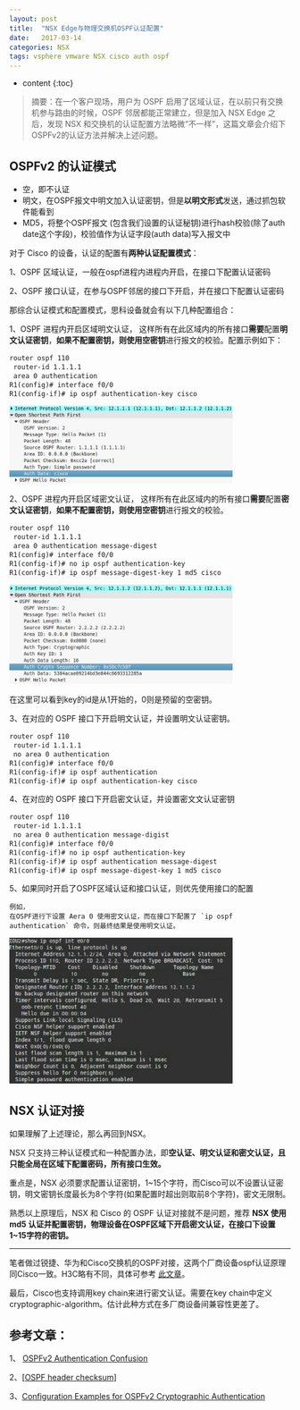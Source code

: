```yaml
---
layout: post
title:  "NSX Edge与物理交换机OSPF认证配置"
date:   2017-03-14
categories: NSX
tags: vsphere vmware NSX cisco auth ospf
---
```


* content
{:toc}


> 摘要：在一个客户现场，用户为 OSPF 启用了区域认证，在以前只有交换机参与路由的时候，OSPF 邻居都能正常建立，但是加入 NSX Edge 之后，发现 NSX 和交换机的认证配置方法略微“不一样”，这篇文章会介绍下OSPFv2的认证方法并解决上述问题。

## OSPFv2 的认证模式

- 空，即不认证
- 明文，在OSPF报文中明文加入认证密钥，但是**以明文形式**发送，通过抓包软件能看到
- MD5，将整个OSPF报文 (包含我们设置的认证秘钥)进行hash校验(除了auth date这个字段)，校验值作为认证字段(auth data)写入报文中



对于 Cisco 的设备，认证的配置有**两种认证配置模式**：

1、OSPF 区域认证，一般在ospf进程内进程内开启，在接口下配置认证密码

2、OSPF 接口认证，在参与OSPF邻居的接口下开启，并在接口下配置认证密码



那综合认证模式和配置模式，思科设备就会有以下几种配置组合：

1、OSPF 进程内开启区域明文认证， 这样所有在此区域内的所有接口**需要**配置**明文认证密钥**，**如果不配置密钥，则使用空密钥**进行报文的校验。配置示例如下：

```
router ospf 110
 router-id 1.1.1.1
 area 0 authentication
R1(config)# interface f0/0
R1(config-if)# ip ospf authentication-key cisco
```

<img src="/pics/ospf-auth1.png" width="400">

2、OSPF 进程内开启区域密文认证， 这样所有在此区域内的所有接口**需要**配置**密文认证密钥**，**如果不配置密钥，则使用空密钥**进行报文的校验。

```
router ospf 110
 router-id 1.1.1.1
 area 0 authentication message-digest
R1(config)# interface f0/0
R1(config-if)# no ip ospf authentication-key
R1(config-if)# ip ospf message-digest-key 1 md5 cisco
```

<img src="/pics/ospf-auth2.png" width="400">

在这里可以看到key的id是从1开始的，0则是预留的空密钥。

3、在对应的 OSPF 接口下开启明文认证，并设置明文认证密钥。

```
router ospf 110
 router-id 1.1.1.1
 no area 0 authentication
R1(config)# interface f0/0
R1(config-if)# ip ospf authentication
R1(config-if)# ip ospf authentication-key cisco

```

4、在对应的 OSPF 接口下开启密文认证，并设置密文文认证密钥

```
router ospf 110
 router-id 1.1.1.1
 no area 0 authentication message-digist
R1(config)# interface f0/0
R1(config-if)# no ip ospf authentication-key
R1(config-if)# ip ospf authentication message-digest
R1(config-if)# ip ospf message-digest-key 1 md5 cisco
```

5、如果同时开启了OSPF区域认证和接口认证，则优先使用接口的配置

```
例如，
在OSPF进行下设置 Aera 0 使用密文认证，而在接口下配置了 `ip ospf authentication` 命令，则最终结果是使用明文认证。
```

<img src="/pics/ospf-auth3.png" width="400">

## NSX 认证对接

如果理解了上述理论，那么再回到NSX。

NSX 只支持三种认证模式和一种配置办法，即**空认证、明文认证和密文认证，且只能全局在区域下配置密码，所有接口生效。**

重点是，NSX 必须要求配置认证密钥，1~15个字符，而Cisco可以不设置认证密钥，明文密钥长度最长为8个字符(如果配置时超出则取前8个字符)，密文无限制。

熟悉以上原理后，NSX 和 Cisco 的 OSPF 认证对接就不是问题，推荐 **NSX 使用 md5 认证并配置密钥，物理设备在OSPF区域下开启密文认证，在接口下设置1~15字符的密钥。**

---

笔者做过锐捷、华为和Cisco交换机的OSPF对接，这两个厂商设备ospf认证原理同Cisco一致。H3C略有不同，具体可参考 [此文章](http://www.halfcoffee.com/2016/12/10/h3c_huawei_cisco_ospf_auth/)。

最后，Cisco也支持调用key chain来进行密文认证。需要在key chain中定义cryptographic-algorithm。估计此种方式在多厂商设备间兼容性更差了。



## 参考文章：

1、 [OSPFv2 Authentication Confusion](http://packetlife.net/blog/2010/jun/1/ospfv2-authentication-confusion/)

2、[[OSPF header checksum](https://learningnetwork.cisco.com/message/393900#393900)]

3、[Configuration Examples for OSPFv2 Cryptographic Authentication](http://www.cisco.com/c/en/us/td/docs/ios-xml/ios/iproute_ospf/configuration/xe-3s/iro-xe-3s-book/iro-ospfv2-crypto-authen-xe.html#reference_1E9C132BB5EE4550AA841075A95EBB90)



